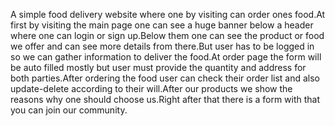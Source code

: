 A simple food delivery website where one by visiting can order ones food.At first by visiting the main page one can see a huge banner below a header where one can login or sign up.Below them one can see the product or food we offer and can see more details from there.But user has to be logged in so we can gather information to deliver the food.At order page the form will be auto filled mostly but user must provide the quantity and address for both parties.After ordering the food user can check their order list and also update-delete according to their will.After our products we show the reasons why one should choose us.Right after that there is a form with that you can join our community.
